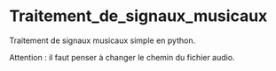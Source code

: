 # Traitement_de_signaux_musicaux
Traitement de signaux musicaux simple en python.

Attention : il faut penser à changer le chemin du fichier audio.
